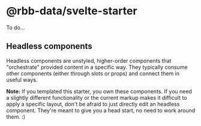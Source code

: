 # @rbb-data/svelte-starter

To do...

## Headless components

Headless components are unstyled, higher-order components that "orchestrate" provided content in a specific way. They typically consume other components (either through slots or props) and connect them in useful ways.

**Note:** If you templated this starter, you own these components. If you need a slightly different functionality or the current markup makes it difficult to apply a specific layout, don't be afraid to just directly edit an headless component. They're meant to give you a head start, no need to work around them. :)
